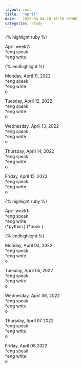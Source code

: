 ```yaml
---
layout: post
title:  "April"
date:   2022-04-04 20:18:10 +0900
categories: study
---
```


{% highlight ruby %}

April week2:  
*eng speak  
*eng write  

{% endhighlight %}

Monday, April 11, 2022  
*eng speak  
*eng write  
o  


Tuesday, April 12, 2022  
*eng speak  
*eng write  
o  


Wednesday, April 13, 2022  
*eng speak  
*eng write  
o  


Thursday, April 14, 2022  
*eng speak  
*eng write  
o  


Friday, April 15, 2022  
*eng speak  
*eng write  
o  


{% highlight ruby %}

April week1:  
*eng speak  
*eng write  
(*python  )
(*book  )

{% endhighlight %}

Monday, April 04, 2022  
*eng speak  
*eng write  
o  


Tuesday, April 05, 2022  
*eng speak  
*eng write  
o  


Wednesday, April 06, 2022  
*eng speak  
*eng write  
o  


Thursday, April 07 2022  
*eng speak  
*eng write  
o  


Friday, April 08 2022  
*eng speak  
*eng write  
o  
